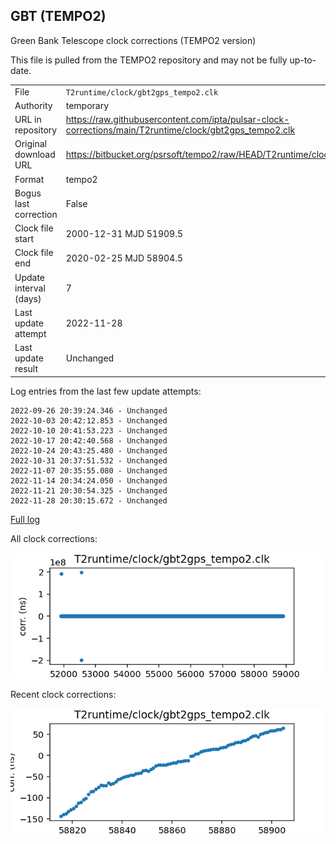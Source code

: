 
## GBT (TEMPO2)

Green Bank Telescope clock corrections (TEMPO2 version)

This file is pulled from the TEMPO2 repository and may not be fully up-to-date.

|     |     |
|:--- |:--- |
| File | `T2runtime/clock/gbt2gps_tempo2.clk` |
| Authority | temporary |
| URL in repository | <https://raw.githubusercontent.com/ipta/pulsar-clock-corrections/main/T2runtime/clock/gbt2gps_tempo2.clk> |
| Original download URL | <https://bitbucket.org/psrsoft/tempo2/raw/HEAD/T2runtime/clock/gbt2gps.clk> |
| Format | tempo2 |
| Bogus last correction | False |
| Clock file start | 2000-12-31 MJD 51909.5 |
| Clock file end | 2020-02-25 MJD 58904.5 |
| Update interval (days) | 7 |
| Last update attempt | 2022-11-28 |
| Last update result | Unchanged |

Log entries from the last few update attempts:
```
2022-09-26 20:39:24.346 - Unchanged
2022-10-03 20:42:12.853 - Unchanged
2022-10-10 20:41:53.223 - Unchanged
2022-10-17 20:42:40.568 - Unchanged
2022-10-24 20:43:25.480 - Unchanged
2022-10-31 20:37:51.532 - Unchanged
2022-11-07 20:35:55.080 - Unchanged
2022-11-14 20:34:24.050 - Unchanged
2022-11-21 20:30:54.325 - Unchanged
2022-11-28 20:30:15.672 - Unchanged
```
[Full log](https://raw.githubusercontent.com/ipta/pulsar-clock-corrections/main/log/T2runtime/clock/gbt2gps_tempo2.clk.log)


All clock corrections:

![plot of all clock corrections](gbt2gps_tempo2.clk.png "All corrections")

Recent clock corrections:

![plot of recent clock corrections](gbt2gps_tempo2.clk.short.png "Recent corrections")

